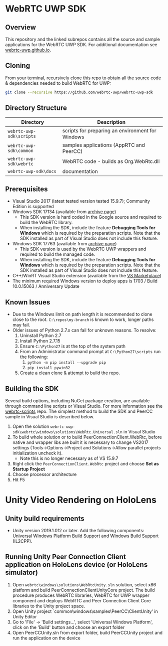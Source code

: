 # WebRTC UWP SDK

## Overview

This repository and the linked subrepos contains all the source and sample applications for the WebRTC UWP SDK.  For additional documentation see [webrtc-uwp.github.io](https://webrtc-uwp.github.io/).

## Cloning

From your terminal, recursively clone this repo to obtain all the source code & dependencies needed to build WebRTC for UWP:

```bash
git clone --recursive https://github.com/webrtc-uwp/webrtc-uwp-sdk
```

## Directory Structure

| Directory                | Description                                      |
| ------------------------ | ------------------------------------------------ |
| `webrtc-uwp-sdk\scripts` | scripts for preparing an environment for Windows |
| `webrtc-uwp-sdk\common`  | samples applications (AppRTC and PeerCC)         |
| `webrtc-uwp-sdk\webrtc`  | WebRTC code - builds as Org.WebRtc.dll           |
| `webrtc-uwp-sdk\docs`    | documentation                                    |

## Prerequisites

- Visual Studio 2017 (latest tested version tested 15.9.7); Community Edition is supported
- Windows SDK 17134 (available from [archive page](https://developer.microsoft.com/en-us/windows/downloads/sdk-archive))
  - This SDK version is hard coded in the Google source and required to build the WebRTC library.
  - When installing the SDK, include the feature **Debugging Tools for Windows** which is required by the preparation scripts. Note that the SDK installed as part of Visual Studio does not include this feature.
- Windows SDK 17763 (available from [archive page](https://developer.microsoft.com/en-us/windows/downloads/sdk-archive))
  - This SDK version is used by the WebRTC UWP wrappers and required to build the managed code.
  - When installing the SDK, include the feature **Debugging Tools for Windows** which is required by the preparation scripts. Note that the SDK installed as part of Visual Studio does not include this feature.
- C++/WinRT Visual Studio extension (available from the [VS Marketplace](https://marketplace.visualstudio.com/items?itemName=CppWinRTTeam.cppwinrt101804264))
- The minimum required Windows version to deploy apps is 1703 / Build 10.0.15063 / Anniversary Update

## Known Issues

- Due to the Windows limit on path length it is recommended to clone close to the root.  `C:\repos\my-branch` is known to work, longer paths may fail.
- Older issues of Python 2.7.x can fail for unknown reasons.  To resolve:
  1. Uninstall Python 2.7
  2. Install Python 2.7.15
  3. Ensure `C:\Python27` is at the top of the system path
  4. From an Administrator command prompt at `C:\Python27\scripts` run the following:
     1. `python -m pip install --upgrade pip`
     2. `pip install pywin32`
  5. Create a clean clone & attempt to build the repo.

## Building the SDK

Several build options, including NuGet package creation, are available through command line scripts or Visual Studio.  For more information see the [webrtc-scripts](https://github.com/webrtc-uwp/webrtc-scripts) repo.  The simplest method to build the SDK and PeerCC sample in Visual Studio is described below.

1. Open the solution `webrtc-uwp-sdk\webrtc\windows\solutions\WebRtc.Universal.sln` in Visual Studio
2. To build whole solution or to build PeerConnectionClient.WebRtc, before native and wrapper libs are built it is necessary to change VS2017 settings (Tools->Options->Project and Solutions->Allow parallel projects initialization uncheck it).
    - Note this is no longer necessary as of VS 15.9.7
3. Right click the `PeerConnectionClient.WebRtc` project and choose **Set as Startup Project**
4. Choose processor architecture
5. Hit F5

# Unity Video Rendering on HoloLens

## Unity build requirements

* Unity version 2019.1.0f2 or later. Add the following components: Universal Windows Platform Build Support and Windows Build Support (IL2CPP).

## Running Unity Peer Connection Client application on HoloLens device (or HoloLens simulator) 

1. Open `webrtc\windows\solutions\WebRtcUnity.sln` solution, select x86 platform and build PeerConnectionClientUnityCore project. The build procedure produces WebRTC libraries, WebRTC for UWP wrapper component and deploys WebRTC and Peer Connection Client Core libraries to the Unity project space.
2. Open Unity project `common\windows\samples\PeerCC\ClientUnity' in Unity Editor
3. Go to 'File' -> 'Build settings...', select 'Universal Windows Platform', click on the 'Build' button and choose an export folder
4. Open PeerCCUnity.sln from export folder, build PeerCCUnity project and run the application on the device
